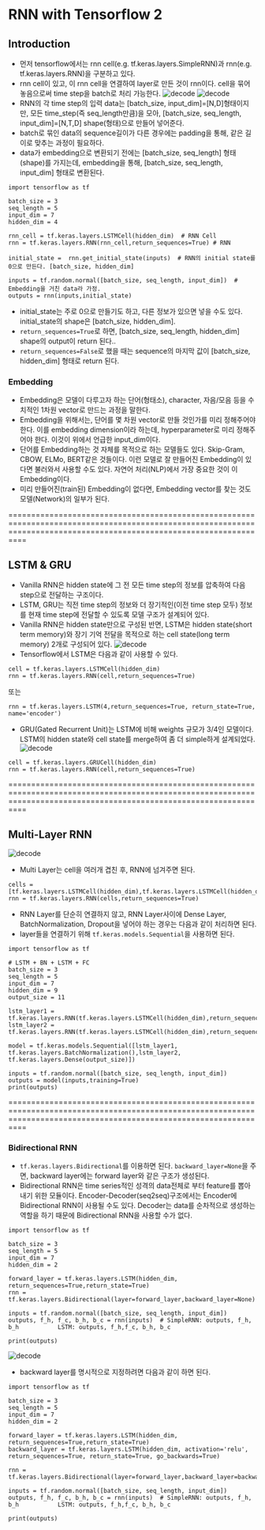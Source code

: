 # RNN with Tensorflow 2

## Introduction
- 먼저 tensorflow에서는 rnn cell(e.g. tf.keras.layers.SimpleRNN)과 rnn(e.g. tf.keras.layers.RNN)을 구분하고 있다.
- rnn cell이 있고, 이 rnn cell을 연결하여 layer로 만든 것이 rnn이다. cell을 묶어 놓음으로써 time step을 batch로 처리 가능한다.
![decode](./rnncell.png)
![decode](./RNN.png)
- RNN의 각 time step의 입력 data는 [batch_size, input_dim]=[N,D]형태이지만, 모든 time_step(즉 seq_length만큼)을 모아, [batch_size, seq_length, input_dim]=[N,T,D] shape(형태)으로 만들어 넣어준다. 
- batch로 묶인 data의 sequence길이가 다른 경우에는 padding을 통해, 같은 길이로 맞추는 과정이 필요하다.
- data가 embedding으로 변환되기 전에는 [batch_size, seq_length] 형태(shape)를 가지는데, embedding을 통해, [batch_size, seq_length, input_dim] 형태로 변환된다.
```
import tensorflow as tf

batch_size = 3
seq_length = 5
input_dim = 7
hidden_dim = 4

rnn_cell = tf.keras.layers.LSTMCell(hidden_dim)  # RNN Cell
rnn = tf.keras.layers.RNN(rnn_cell,return_sequences=True) # RNN

initial_state =  rnn.get_initial_state(inputs)  # RNN의 initial state를 0으로 만든다. [batch_size, hidden_dim]

inputs = tf.random.normal([batch_size, seq_length, input_dim])  # Embedding을 거친 data라 가정.
outputs = rnn(inputs,initial_state)

```
- initial_state는 주로 0으로 만들기도 하고, 다른 정보가 있으면 넣을 수도 있다. initial_state의 shape은 [batch_size, hidden_dim].
- `return_sequences=True`로 하면, [batch_size, seq_length, hidden_dim] shape의 output이 return 된다..
- `return_sequences=False`로 했을 때는 sequence의 마지막 값이 [batch_size, hidden_dim] 형태로 return 된다.

### Embedding
- Embedding은 모델이 다루고자 하는 단어(형태소), character, 자음/모음 등을 수치적인 1차원 vector로 만드는 과정을 말한다.
- Embedding을 위해서는, 단어를 몇 차원 vector로 만들 것인가를 미리 정해주어야 한다. 이를 embedding dimension이라 하는데, hyperparameter로 미리 정해주어야 한다. 이것이 위에서 언급한 input_dim이다.
- 단어를 Embedding하는 것 자체를 목적으로 하는 모델들도 있다. Skip-Gram, CBOW, ELMo, BERT같은 것들이다. 이런 모델로 잘 만들어진 Embedding이 있다면 불러와서 사용할 수도 있다. 자연어 처리(NLP)에서 가장 중요한 것이 이 Embedding이다.
- 미리 만들어진(train된) Embedding이 없다면, Embedding vector를 찾는 것도 모델(Network)의 일부가 된다.


======================================================================================================================================================================


## LSTM & GRU
- Vanilla RNN은 hidden state에 그 전 모든 time step의 정보를 압축하여 다음 step으로 전달하는 구조이다.
- LSTM, GRU는 직전 time step의 정보와 더 장기적인(이전 time step 모두) 정보를 현재 time step에 전달할 수 있도록 모델 구조가 설계되어 있다. 
- Vanilla RNN은 hidden state만으로 구성된 반면, LSTM은 hidden state(short term memory)와 장기 기억 전달을 목적으로 하는 cell state(long term memory) 2개로 구성되어 있다.
![decode](./LSTM.png)
- Tensorflow에서 LSTM은 다음과 같이 사용할 수 있다.
```
cell = tf.keras.layers.LSTMCell(hidden_dim)
rnn = tf.keras.layers.RNN(cell,return_sequences=True)
```
또는 
```
rnn = tf.keras.layers.LSTM(4,return_sequences=True, return_state=True, name='encoder')
```
- GRU(Gated Recurrent Unit)는 LSTM에 비해 weights 규모가 3/4인 모델이다. LSTM의 hidden state와 cell state를 merge하여 좀 더 simple하게 설계되었다.
![decode](./GRU.png)
```
cell = tf.keras.layers.GRUCell(hidden_dim)
rnn = tf.keras.layers.RNN(cell,return_sequences=True)
```


======================================================================================================================================================================


## Multi-Layer RNN
![decode](./Multi-Layer.png)
- Multi Layer는 cell을 여러개 겹친 후, RNN에 넘겨주면 된다.
```
cells = [tf.keras.layers.LSTMCell(hidden_dim),tf.keras.layers.LSTMCell(hidden_dim*2)]
rnn = tf.keras.layers.RNN(cells,return_sequences=True)
``` 
- RNN Layer를 단순히 연결하지 않고, RNN Layer사이에 Dense Layer, BatchNormalization, Dropout을 넣어야 하는 경우는 다음과 같이 처리하면 된다.
- layer들을 연결하기 위해 `tf.keras.models.Sequential`을 사용하면 된다.
```
import tensorflow as tf

# LSTM + BN + LSTM + FC
batch_size = 3
seq_length = 5
input_dim = 7
hidden_dim = 9
output_size = 11  

lstm_layer1 = tf.keras.layers.RNN(tf.keras.layers.LSTMCell(hidden_dim),return_sequences=True)
lstm_layer2 = tf.keras.layers.RNN(tf.keras.layers.LSTMCell(hidden_dim),return_sequences=True) 
    
model = tf.keras.models.Sequential([lstm_layer1, tf.keras.layers.BatchNormalization(),lstm_layer2, tf.keras.layers.Dense(output_size)])

inputs = tf.random.normal([batch_size, seq_length, input_dim])
outputs = model(inputs,training=True)
print(outputs) 
```



======================================================================================================================================================================

### Bidirectional RNN
- `tf.keras.layers.Bidirectional`를 이용하면 된다. `backward_layer=None`을 주면, backward layer에는 forward layer와 같은 구조가 생성된다.
- Bidirectional RNN은 time series적인 성격의 data전체로 부터 feature를 뽑아내기 위한 모듈이다. Encoder-Decoder(seq2seq)구조에서는 Encoder에 Bidirectional RNN이 사용될 수도 있다. 
Decoder는 data를 순차적으로 생성하는 역할을 하기 때문에 Bidirectional RNN을 사용할 수가 없다.
```
import tensorflow as tf

batch_size = 3
seq_length = 5
input_dim = 7
hidden_dim = 2

forward_layer = tf.keras.layers.LSTM(hidden_dim, return_sequences=True,return_state=True)
rnn = tf.keras.layers.Bidirectional(layer=forward_layer,backward_layer=None)

inputs = tf.random.normal([batch_size, seq_length, input_dim])
outputs, f_h, f_c, b_h, b_c = rnn(inputs)  # SimpleRNN: outputs, f_h, b_h           LSTM: outputs, f_h,f_c, b_h, b_c

print(outputs)
```
![decode](./BidirectionalRNN.png)
- backward layer를 명시적으로 지정하려면 다음과 같이 하면 된다.
```
import tensorflow as tf

batch_size = 3
seq_length = 5
input_dim = 7
hidden_dim = 2

forward_layer = tf.keras.layers.LSTM(hidden_dim, return_sequences=True,return_state=True)
backward_layer = tf.keras.layers.LSTM(hidden_dim, activation='relu', return_sequences=True, return_state=True, go_backwards=True)

rnn = tf.keras.layers.Bidirectional(layer=forward_layer,backward_layer=backward_layer)

inputs = tf.random.normal([batch_size, seq_length, input_dim])
outputs, f_h, f_c, b_h, b_c = rnn(inputs)  # SimpleRNN: outputs, f_h, b_h           LSTM: outputs, f_h,f_c, b_h, b_c

print(outputs)
```



